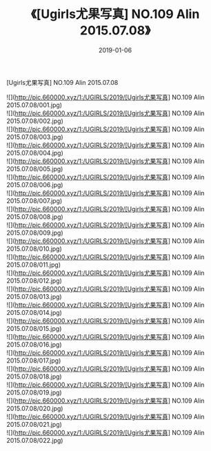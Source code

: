 ﻿---
layout: post
title:  《[Ugirls尤果写真] NO.109 Alin 2015.07.08》
date:   2019-01-06
img: http://pic.660000.xyz/1:/UGIRLS/2019/[Ugirls尤果写真] NO.109 Alin 2015.07.08/000.jpg
categories: [美女, 清纯, 唯美]
---

[Ugirls尤果写真] NO.109 Alin 2015.07.08

 ![](http://pic.660000.xyz/1:/UGIRLS/2019/[Ugirls尤果写真] NO.109 Alin 2015.07.08/001.jpg) <br>![](http://pic.660000.xyz/1:/UGIRLS/2019/[Ugirls尤果写真] NO.109 Alin 2015.07.08/002.jpg) <br>![](http://pic.660000.xyz/1:/UGIRLS/2019/[Ugirls尤果写真] NO.109 Alin 2015.07.08/003.jpg) <br>![](http://pic.660000.xyz/1:/UGIRLS/2019/[Ugirls尤果写真] NO.109 Alin 2015.07.08/004.jpg) <br>![](http://pic.660000.xyz/1:/UGIRLS/2019/[Ugirls尤果写真] NO.109 Alin 2015.07.08/005.jpg) <br>![](http://pic.660000.xyz/1:/UGIRLS/2019/[Ugirls尤果写真] NO.109 Alin 2015.07.08/006.jpg) <br>![](http://pic.660000.xyz/1:/UGIRLS/2019/[Ugirls尤果写真] NO.109 Alin 2015.07.08/007.jpg) <br>![](http://pic.660000.xyz/1:/UGIRLS/2019/[Ugirls尤果写真] NO.109 Alin 2015.07.08/008.jpg) <br>![](http://pic.660000.xyz/1:/UGIRLS/2019/[Ugirls尤果写真] NO.109 Alin 2015.07.08/009.jpg) <br>![](http://pic.660000.xyz/1:/UGIRLS/2019/[Ugirls尤果写真] NO.109 Alin 2015.07.08/010.jpg) <br>![](http://pic.660000.xyz/1:/UGIRLS/2019/[Ugirls尤果写真] NO.109 Alin 2015.07.08/011.jpg) <br>![](http://pic.660000.xyz/1:/UGIRLS/2019/[Ugirls尤果写真] NO.109 Alin 2015.07.08/012.jpg) <br>![](http://pic.660000.xyz/1:/UGIRLS/2019/[Ugirls尤果写真] NO.109 Alin 2015.07.08/013.jpg) <br>![](http://pic.660000.xyz/1:/UGIRLS/2019/[Ugirls尤果写真] NO.109 Alin 2015.07.08/014.jpg) <br>![](http://pic.660000.xyz/1:/UGIRLS/2019/[Ugirls尤果写真] NO.109 Alin 2015.07.08/015.jpg) <br>![](http://pic.660000.xyz/1:/UGIRLS/2019/[Ugirls尤果写真] NO.109 Alin 2015.07.08/016.jpg) <br>![](http://pic.660000.xyz/1:/UGIRLS/2019/[Ugirls尤果写真] NO.109 Alin 2015.07.08/017.jpg) <br>![](http://pic.660000.xyz/1:/UGIRLS/2019/[Ugirls尤果写真] NO.109 Alin 2015.07.08/018.jpg) <br>![](http://pic.660000.xyz/1:/UGIRLS/2019/[Ugirls尤果写真] NO.109 Alin 2015.07.08/019.jpg) <br>![](http://pic.660000.xyz/1:/UGIRLS/2019/[Ugirls尤果写真] NO.109 Alin 2015.07.08/020.jpg) <br>![](http://pic.660000.xyz/1:/UGIRLS/2019/[Ugirls尤果写真] NO.109 Alin 2015.07.08/021.jpg) <br>![](http://pic.660000.xyz/1:/UGIRLS/2019/[Ugirls尤果写真] NO.109 Alin 2015.07.08/022.jpg) <br>